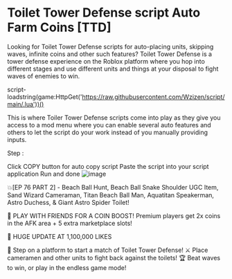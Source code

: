 # Toilet Tower Defense script Auto Farm Coins [TTD]
Looking for Toilet Tower Defense scripts for auto-placing units, skipping waves, infinite coins and other such features? Toilet Tower Defense is a tower defense experience on the Roblox platform where you hop into different stages and use different units and things at your disposal to fight waves of enemies to win.

script- loadstring(game:HttpGet('https://raw.githubusercontent.com/Wzizen/script/main/.lua'))()

This is where Toiler Tower Defense scripts come into play as they give you access to a mod menu where you can enable several auto features and others to let the script do your work instead of you manually providing inputs.

Step :

Click COPY button for auto copy script Paste the script into your script application Run and done
![image](https://github.com/user-attachments/assets/748d2432-ccf0-45d5-a9fd-26a9ee23ea36)

💥[EP 76 PART 2] - Beach Ball Hunt, Beach Ball Snake Shoulder UGC Item, Sand Wizard Cameraman, Titan Beach Ball Man, Aquatitan Speakerman, Astro Duchess, & Giant Astro Spider Toilet!

🤝 PLAY WITH FRIENDS FOR A COIN BOOST!
Premium players get 2x coins in the AFK area + 5 extra marketplace slots!

🎉 HUGE UPDATE AT 1,100,000 LIKES

🌟 Step on a platform to start a match of Toilet Tower Defense!
⚔️ Place cameramen and other units to fight back against the toilets!
🏆 Beat waves to win, or play in the endless game mode!
